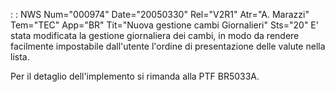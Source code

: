  :  : NWS Num="000974" Date="20050330" Rel="V2R1" Atr="A. Marazzi" Tem="TEC" App="BR" Tit="Nuova gestione cambi Giornalieri" Sts="20"
E' stata modificata la gestione giornaliera dei cambi, in modo da rendere facilmente impostabile dall'utente l'ordine di presentazione delle valute nella lista.

Per il detaglio dell'implemento si rimanda alla PTF BR5033A.
